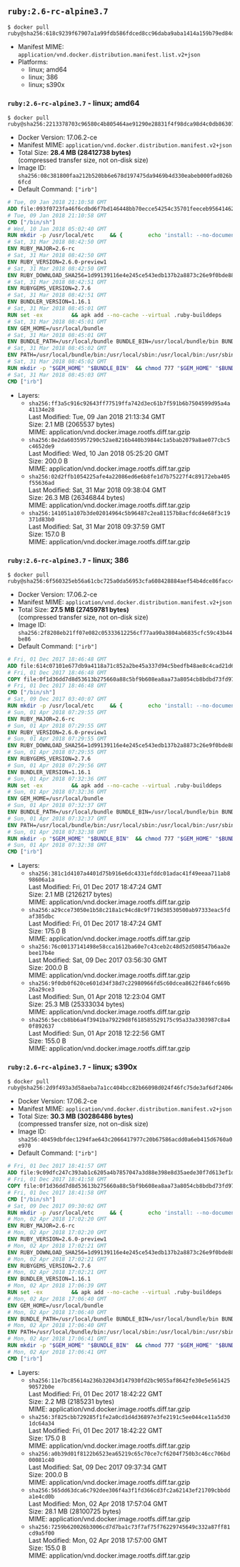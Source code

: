 ## `ruby:2.6-rc-alpine3.7`

```console
$ docker pull ruby@sha256:618c9239f67907a1a99fdb586fdced8cc96daba9aba1414a159b79ed84d2bfd6
```

-	Manifest MIME: `application/vnd.docker.distribution.manifest.list.v2+json`
-	Platforms:
	-	linux; amd64
	-	linux; 386
	-	linux; s390x

### `ruby:2.6-rc-alpine3.7` - linux; amd64

```console
$ docker pull ruby@sha256:2213378703c96580c4b805464ae91290e28831f4f98dca98d4c0db86307fa6c5
```

-	Docker Version: 17.06.2-ce
-	Manifest MIME: `application/vnd.docker.distribution.manifest.v2+json`
-	Total Size: **28.4 MB (28412738 bytes)**  
	(compressed transfer size, not on-disk size)
-	Image ID: `sha256:08c381800faa212b520bb6e678d197475da9469b4d330eabeb000fad026b6fcd`
-	Default Command: `["irb"]`

```dockerfile
# Tue, 09 Jan 2018 21:10:58 GMT
ADD file:093f0723fa46f6cdbd6f7bd146448bb70ecce54254c35701feeceb956414622f in / 
# Tue, 09 Jan 2018 21:10:58 GMT
CMD ["/bin/sh"]
# Wed, 10 Jan 2018 05:02:40 GMT
RUN mkdir -p /usr/local/etc 	&& { 		echo 'install: --no-document'; 		echo 'update: --no-document'; 	} >> /usr/local/etc/gemrc
# Sat, 31 Mar 2018 08:42:50 GMT
ENV RUBY_MAJOR=2.6-rc
# Sat, 31 Mar 2018 08:42:50 GMT
ENV RUBY_VERSION=2.6.0-preview1
# Sat, 31 Mar 2018 08:42:50 GMT
ENV RUBY_DOWNLOAD_SHA256=1d99139116e4e245ce543edb137b2a8873c26e9f0bde88d8cee6789617cc8d0e
# Sat, 31 Mar 2018 08:42:51 GMT
ENV RUBYGEMS_VERSION=2.7.6
# Sat, 31 Mar 2018 08:42:51 GMT
ENV BUNDLER_VERSION=1.16.1
# Sat, 31 Mar 2018 08:45:01 GMT
RUN set -ex 		&& apk add --no-cache --virtual .ruby-builddeps 		autoconf 		bison 		bzip2 		bzip2-dev 		ca-certificates 		coreutils 		dpkg-dev dpkg 		gcc 		gdbm-dev 		glib-dev 		libc-dev 		libffi-dev 		libressl 		libressl-dev 		libxml2-dev 		libxslt-dev 		linux-headers 		make 		ncurses-dev 		procps 		readline-dev 		ruby 		tar 		xz 		yaml-dev 		zlib-dev 		&& wget -O ruby.tar.xz "https://cache.ruby-lang.org/pub/ruby/${RUBY_MAJOR%-rc}/ruby-$RUBY_VERSION.tar.xz" 	&& echo "$RUBY_DOWNLOAD_SHA256 *ruby.tar.xz" | sha256sum -c - 		&& mkdir -p /usr/src/ruby 	&& tar -xJf ruby.tar.xz -C /usr/src/ruby --strip-components=1 	&& rm ruby.tar.xz 		&& cd /usr/src/ruby 		&& { 		echo '#define ENABLE_PATH_CHECK 0'; 		echo; 		cat file.c; 	} > file.c.new 	&& mv file.c.new file.c 		&& autoconf 	&& gnuArch="$(dpkg-architecture --query DEB_BUILD_GNU_TYPE)" 	&& export ac_cv_func_isnan=yes ac_cv_func_isinf=yes 	&& ./configure 		--build="$gnuArch" 		--disable-install-doc 		--enable-shared 	&& make -j "$(nproc)" 	&& make install 		&& runDeps="$( 		scanelf --needed --nobanner --format '%n#p' --recursive /usr/local 			| tr ',' '\n' 			| sort -u 			| awk 'system("[ -e /usr/local/lib/" $1 " ]") == 0 { next } { print "so:" $1 }' 	)" 	&& apk add --virtual .ruby-rundeps $runDeps 		bzip2 		ca-certificates 		libffi-dev 		libressl-dev 		procps 		yaml-dev 		zlib-dev 	&& apk del .ruby-builddeps 	&& cd / 	&& rm -r /usr/src/ruby 		&& gem update --system "$RUBYGEMS_VERSION" 	&& gem install bundler --version "$BUNDLER_VERSION" --force 	&& rm -r /root/.gem/
# Sat, 31 Mar 2018 08:45:01 GMT
ENV GEM_HOME=/usr/local/bundle
# Sat, 31 Mar 2018 08:45:01 GMT
ENV BUNDLE_PATH=/usr/local/bundle BUNDLE_BIN=/usr/local/bundle/bin BUNDLE_SILENCE_ROOT_WARNING=1 BUNDLE_APP_CONFIG=/usr/local/bundle
# Sat, 31 Mar 2018 08:45:02 GMT
ENV PATH=/usr/local/bundle/bin:/usr/local/sbin:/usr/local/bin:/usr/sbin:/usr/bin:/sbin:/bin
# Sat, 31 Mar 2018 08:45:02 GMT
RUN mkdir -p "$GEM_HOME" "$BUNDLE_BIN" 	&& chmod 777 "$GEM_HOME" "$BUNDLE_BIN"
# Sat, 31 Mar 2018 08:45:03 GMT
CMD ["irb"]
```

-	Layers:
	-	`sha256:ff3a5c916c92643ff77519ffa742d3ec61b7f591b6b7504599d95a4a41134e28`  
		Last Modified: Tue, 09 Jan 2018 21:13:34 GMT  
		Size: 2.1 MB (2065537 bytes)  
		MIME: application/vnd.docker.image.rootfs.diff.tar.gzip
	-	`sha256:8e2da6035957290c52ae8216b440b39844c1a5bab2079a8ae077cbc5c4652de9`  
		Last Modified: Wed, 10 Jan 2018 05:25:20 GMT  
		Size: 200.0 B  
		MIME: application/vnd.docker.image.rootfs.diff.tar.gzip
	-	`sha256:02d2ffb1054225afe4a22086ed6e6b8fe1d7b75227f4c89172eba405f55636ad`  
		Last Modified: Sat, 31 Mar 2018 09:38:04 GMT  
		Size: 26.3 MB (26346844 bytes)  
		MIME: application/vnd.docker.image.rootfs.diff.tar.gzip
	-	`sha256:141051a107b3de02014964c5b96487c2ea81157b8acfdcd4e68f3c19371d83b0`  
		Last Modified: Sat, 31 Mar 2018 09:37:59 GMT  
		Size: 157.0 B  
		MIME: application/vnd.docker.image.rootfs.diff.tar.gzip

### `ruby:2.6-rc-alpine3.7` - linux; 386

```console
$ docker pull ruby@sha256:6f560325eb56a61cbc725a0da56953cfa608428884aef54b4dce86facc4b5f1f
```

-	Docker Version: 17.06.2-ce
-	Manifest MIME: `application/vnd.docker.distribution.manifest.v2+json`
-	Total Size: **27.5 MB (27459781 bytes)**  
	(compressed transfer size, not on-disk size)
-	Image ID: `sha256:2f8208eb21ff07e082c05333612256cf77aa90a3804ab6835cfc59c43b44be86`
-	Default Command: `["irb"]`

```dockerfile
# Fri, 01 Dec 2017 18:46:48 GMT
ADD file:614c07101e677db9a4118a71c852a2be45a337d94c5bedfb48ae8c4cad21d625 in / 
# Fri, 01 Dec 2017 18:46:48 GMT
COPY file:0f1d36dd7d8d53613b275660a88c5bf9b608ea8aa73a8054cb8bdbd73fd971ac in /etc/localtime 
# Fri, 01 Dec 2017 18:46:48 GMT
CMD ["/bin/sh"]
# Sat, 09 Dec 2017 03:40:07 GMT
RUN mkdir -p /usr/local/etc 	&& { 		echo 'install: --no-document'; 		echo 'update: --no-document'; 	} >> /usr/local/etc/gemrc
# Sun, 01 Apr 2018 07:29:55 GMT
ENV RUBY_MAJOR=2.6-rc
# Sun, 01 Apr 2018 07:29:55 GMT
ENV RUBY_VERSION=2.6.0-preview1
# Sun, 01 Apr 2018 07:29:55 GMT
ENV RUBY_DOWNLOAD_SHA256=1d99139116e4e245ce543edb137b2a8873c26e9f0bde88d8cee6789617cc8d0e
# Sun, 01 Apr 2018 07:29:55 GMT
ENV RUBYGEMS_VERSION=2.7.6
# Sun, 01 Apr 2018 07:29:56 GMT
ENV BUNDLER_VERSION=1.16.1
# Sun, 01 Apr 2018 07:32:36 GMT
RUN set -ex 		&& apk add --no-cache --virtual .ruby-builddeps 		autoconf 		bison 		bzip2 		bzip2-dev 		ca-certificates 		coreutils 		dpkg-dev dpkg 		gcc 		gdbm-dev 		glib-dev 		libc-dev 		libffi-dev 		libressl 		libressl-dev 		libxml2-dev 		libxslt-dev 		linux-headers 		make 		ncurses-dev 		procps 		readline-dev 		ruby 		tar 		xz 		yaml-dev 		zlib-dev 		&& wget -O ruby.tar.xz "https://cache.ruby-lang.org/pub/ruby/${RUBY_MAJOR%-rc}/ruby-$RUBY_VERSION.tar.xz" 	&& echo "$RUBY_DOWNLOAD_SHA256 *ruby.tar.xz" | sha256sum -c - 		&& mkdir -p /usr/src/ruby 	&& tar -xJf ruby.tar.xz -C /usr/src/ruby --strip-components=1 	&& rm ruby.tar.xz 		&& cd /usr/src/ruby 		&& { 		echo '#define ENABLE_PATH_CHECK 0'; 		echo; 		cat file.c; 	} > file.c.new 	&& mv file.c.new file.c 		&& autoconf 	&& gnuArch="$(dpkg-architecture --query DEB_BUILD_GNU_TYPE)" 	&& export ac_cv_func_isnan=yes ac_cv_func_isinf=yes 	&& ./configure 		--build="$gnuArch" 		--disable-install-doc 		--enable-shared 	&& make -j "$(nproc)" 	&& make install 		&& runDeps="$( 		scanelf --needed --nobanner --format '%n#p' --recursive /usr/local 			| tr ',' '\n' 			| sort -u 			| awk 'system("[ -e /usr/local/lib/" $1 " ]") == 0 { next } { print "so:" $1 }' 	)" 	&& apk add --virtual .ruby-rundeps $runDeps 		bzip2 		ca-certificates 		libffi-dev 		libressl-dev 		procps 		yaml-dev 		zlib-dev 	&& apk del .ruby-builddeps 	&& cd / 	&& rm -r /usr/src/ruby 		&& gem update --system "$RUBYGEMS_VERSION" 	&& gem install bundler --version "$BUNDLER_VERSION" --force 	&& rm -r /root/.gem/
# Sun, 01 Apr 2018 07:32:36 GMT
ENV GEM_HOME=/usr/local/bundle
# Sun, 01 Apr 2018 07:32:37 GMT
ENV BUNDLE_PATH=/usr/local/bundle BUNDLE_BIN=/usr/local/bundle/bin BUNDLE_SILENCE_ROOT_WARNING=1 BUNDLE_APP_CONFIG=/usr/local/bundle
# Sun, 01 Apr 2018 07:32:37 GMT
ENV PATH=/usr/local/bundle/bin:/usr/local/sbin:/usr/local/bin:/usr/sbin:/usr/bin:/sbin:/bin
# Sun, 01 Apr 2018 07:32:38 GMT
RUN mkdir -p "$GEM_HOME" "$BUNDLE_BIN" 	&& chmod 777 "$GEM_HOME" "$BUNDLE_BIN"
# Sun, 01 Apr 2018 07:32:38 GMT
CMD ["irb"]
```

-	Layers:
	-	`sha256:381c1d4107a4401d75b916e6dc4331efddc01adac41f49eeaa711ab898606a1a`  
		Last Modified: Fri, 01 Dec 2017 18:47:24 GMT  
		Size: 2.1 MB (2126217 bytes)  
		MIME: application/vnd.docker.image.rootfs.diff.tar.gzip
	-	`sha256:a29cce73050e1b58c218a1c94cd8c9f719d38530500ab97333eac5fdaf385dbc`  
		Last Modified: Fri, 01 Dec 2017 18:47:24 GMT  
		Size: 175.0 B  
		MIME: application/vnd.docker.image.rootfs.diff.tar.gzip
	-	`sha256:76c00137141498e58cca1612ba60e7c43ceb2c48d52d508547b6aa2ebee17b4e`  
		Last Modified: Sat, 09 Dec 2017 03:56:30 GMT  
		Size: 200.0 B  
		MIME: application/vnd.docker.image.rootfs.diff.tar.gzip
	-	`sha256:9f0db0f620ce601d34f38d7c22980966fd5c60dcea8622f846fc669b26a29ce3`  
		Last Modified: Sun, 01 Apr 2018 12:23:04 GMT  
		Size: 25.3 MB (25333034 bytes)  
		MIME: application/vnd.docker.image.rootfs.diff.tar.gzip
	-	`sha256:5eccb8bb6a4f3941ba79229d8f618585529175c95a33a3303987c8a40f892637`  
		Last Modified: Sun, 01 Apr 2018 12:22:56 GMT  
		Size: 155.0 B  
		MIME: application/vnd.docker.image.rootfs.diff.tar.gzip

### `ruby:2.6-rc-alpine3.7` - linux; s390x

```console
$ docker pull ruby@sha256:2d9f493a3d58aeba7a1cc404bcc82b66098d024f46fc75de3af6df2406e79e7c
```

-	Docker Version: 17.06.2-ce
-	Manifest MIME: `application/vnd.docker.distribution.manifest.v2+json`
-	Total Size: **30.3 MB (30286486 bytes)**  
	(compressed transfer size, not on-disk size)
-	Image ID: `sha256:40459dbfdec1294fae643c2066417977c20b67586acdd0a6eb415d6760a0e970`
-	Default Command: `["irb"]`

```dockerfile
# Fri, 01 Dec 2017 18:41:57 GMT
ADD file:9c09dfc247c393ab1c6205a4b7857047a3d88e398e8d35aede30f7d613ef1de9 in / 
# Fri, 01 Dec 2017 18:41:58 GMT
COPY file:0f1d36dd7d8d53613b275660a88c5bf9b608ea8aa73a8054cb8bdbd73fd971ac in /etc/localtime 
# Fri, 01 Dec 2017 18:41:58 GMT
CMD ["/bin/sh"]
# Sat, 09 Dec 2017 09:30:02 GMT
RUN mkdir -p /usr/local/etc 	&& { 		echo 'install: --no-document'; 		echo 'update: --no-document'; 	} >> /usr/local/etc/gemrc
# Mon, 02 Apr 2018 17:02:20 GMT
ENV RUBY_MAJOR=2.6-rc
# Mon, 02 Apr 2018 17:02:20 GMT
ENV RUBY_VERSION=2.6.0-preview1
# Mon, 02 Apr 2018 17:02:21 GMT
ENV RUBY_DOWNLOAD_SHA256=1d99139116e4e245ce543edb137b2a8873c26e9f0bde88d8cee6789617cc8d0e
# Mon, 02 Apr 2018 17:02:21 GMT
ENV RUBYGEMS_VERSION=2.7.6
# Mon, 02 Apr 2018 17:02:21 GMT
ENV BUNDLER_VERSION=1.16.1
# Mon, 02 Apr 2018 17:06:39 GMT
RUN set -ex 		&& apk add --no-cache --virtual .ruby-builddeps 		autoconf 		bison 		bzip2 		bzip2-dev 		ca-certificates 		coreutils 		dpkg-dev dpkg 		gcc 		gdbm-dev 		glib-dev 		libc-dev 		libffi-dev 		libressl 		libressl-dev 		libxml2-dev 		libxslt-dev 		linux-headers 		make 		ncurses-dev 		procps 		readline-dev 		ruby 		tar 		xz 		yaml-dev 		zlib-dev 		&& wget -O ruby.tar.xz "https://cache.ruby-lang.org/pub/ruby/${RUBY_MAJOR%-rc}/ruby-$RUBY_VERSION.tar.xz" 	&& echo "$RUBY_DOWNLOAD_SHA256 *ruby.tar.xz" | sha256sum -c - 		&& mkdir -p /usr/src/ruby 	&& tar -xJf ruby.tar.xz -C /usr/src/ruby --strip-components=1 	&& rm ruby.tar.xz 		&& cd /usr/src/ruby 		&& { 		echo '#define ENABLE_PATH_CHECK 0'; 		echo; 		cat file.c; 	} > file.c.new 	&& mv file.c.new file.c 		&& autoconf 	&& gnuArch="$(dpkg-architecture --query DEB_BUILD_GNU_TYPE)" 	&& export ac_cv_func_isnan=yes ac_cv_func_isinf=yes 	&& ./configure 		--build="$gnuArch" 		--disable-install-doc 		--enable-shared 	&& make -j "$(nproc)" 	&& make install 		&& runDeps="$( 		scanelf --needed --nobanner --format '%n#p' --recursive /usr/local 			| tr ',' '\n' 			| sort -u 			| awk 'system("[ -e /usr/local/lib/" $1 " ]") == 0 { next } { print "so:" $1 }' 	)" 	&& apk add --virtual .ruby-rundeps $runDeps 		bzip2 		ca-certificates 		libffi-dev 		libressl-dev 		procps 		yaml-dev 		zlib-dev 	&& apk del .ruby-builddeps 	&& cd / 	&& rm -r /usr/src/ruby 		&& gem update --system "$RUBYGEMS_VERSION" 	&& gem install bundler --version "$BUNDLER_VERSION" --force 	&& rm -r /root/.gem/
# Mon, 02 Apr 2018 17:06:40 GMT
ENV GEM_HOME=/usr/local/bundle
# Mon, 02 Apr 2018 17:06:40 GMT
ENV BUNDLE_PATH=/usr/local/bundle BUNDLE_BIN=/usr/local/bundle/bin BUNDLE_SILENCE_ROOT_WARNING=1 BUNDLE_APP_CONFIG=/usr/local/bundle
# Mon, 02 Apr 2018 17:06:40 GMT
ENV PATH=/usr/local/bundle/bin:/usr/local/sbin:/usr/local/bin:/usr/sbin:/usr/bin:/sbin:/bin
# Mon, 02 Apr 2018 17:06:41 GMT
RUN mkdir -p "$GEM_HOME" "$BUNDLE_BIN" 	&& chmod 777 "$GEM_HOME" "$BUNDLE_BIN"
# Mon, 02 Apr 2018 17:06:41 GMT
CMD ["irb"]
```

-	Layers:
	-	`sha256:11e7bc85614a236b32043d147930fd2bc9055af8642fe30e5e56142590572b0e`  
		Last Modified: Fri, 01 Dec 2017 18:42:22 GMT  
		Size: 2.2 MB (2185231 bytes)  
		MIME: application/vnd.docker.image.rootfs.diff.tar.gzip
	-	`sha256:3f825cbb729285f1fe2a0cd1d4d36897e3fe2191c5ee044ce11a5d301dc64a34`  
		Last Modified: Fri, 01 Dec 2017 18:42:22 GMT  
		Size: 175.0 B  
		MIME: application/vnd.docker.image.rootfs.diff.tar.gzip
	-	`sha256:a0b39d01f8122b6523ea65219c65c70ce7cf6204f750b3c46cc706bd00081c40`  
		Last Modified: Sat, 09 Dec 2017 09:37:34 GMT  
		Size: 200.0 B  
		MIME: application/vnd.docker.image.rootfs.diff.tar.gzip
	-	`sha256:565dd63dca6c792dee306f4a3f1fd366cd3fc2a62143ef21709cbbdda1e4cd0b`  
		Last Modified: Mon, 02 Apr 2018 17:57:04 GMT  
		Size: 28.1 MB (28100725 bytes)  
		MIME: application/vnd.docker.image.rootfs.diff.tar.gzip
	-	`sha256:7259b620026b3006cd7d7ba1c73f7af75f76229745649c332a87ff81cd9a5f00`  
		Last Modified: Mon, 02 Apr 2018 17:57:00 GMT  
		Size: 155.0 B  
		MIME: application/vnd.docker.image.rootfs.diff.tar.gzip
